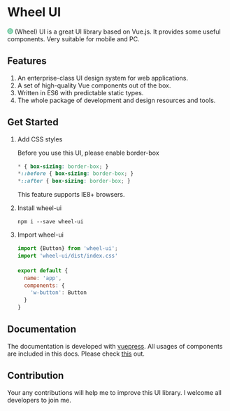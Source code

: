 # Wheel UI

<img width="13" src="./assets/wheel.png"></img> (Wheel) UI is a great UI library based on Vue.js. 
It provides some useful components. Very suitable for mobile and PC.

## Features
1. An enterprise-class UI design system for web applications.
2. A set of high-quality Vue components out of the box.
3. Written in ES6 with predictable static types.
4. The whole package of development and design resources and tools.

## Get Started

1. Add CSS styles

    Before you use this UI, please enable border-box
    
    ```css
    * { box-sizing: border-box; }
    *::before { box-sizing: border-box; }
    *::after { box-sizing: border-box; }
    ```
    
    This feature supports IE8+ browsers.
    
2. Install wheel-ui
    
    ```
    npm i --save wheel-ui
    ```

3. Import wheel-ui
    ```javascript
    import {Button} from 'wheel-ui';
    import 'wheel-ui/dist/index.css'
    
    export default {
      name: 'app',
      components: {
        'w-button': Button
      }
    }
    ``` 
## Documentation

The documentation is developed with [vuepress](https://vuepress.vuejs.org/). 
All usages of components are included in this docs.
Please check [this](https://haixiang6123.github.io/wheel-ui/) out.

## Contribution

Your any contributions will help me to improve this UI library.
I welcome all developers to join me.